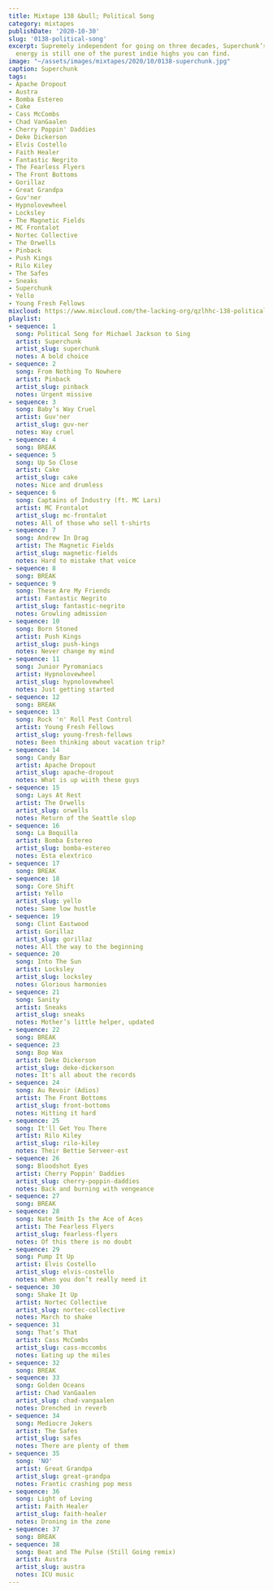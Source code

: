 ```yaml
---
title: Mixtape 138 &bull; Political Song
category: mixtapes
publishDate: '2020-10-30'
slug: '0138-political-song'
excerpt: Supremely independent for going on three decades, Superchunk’s incisive nervous
  energy is still one of the purest indie highs you can find.
image: "~/assets/images/mixtapes/2020/10/0138-superchunk.jpg"
caption: Superchunk
tags:
- Apache Dropout
- Austra
- Bomba Estereo
- Cake
- Cass McCombs
- Chad VanGaalen
- Cherry Poppin' Daddies
- Deke Dickerson
- Elvis Costello
- Faith Healer
- Fantastic Negrito
- The Fearless Flyers
- The Front Bottoms
- Gorillaz
- Great Grandpa
- Guv'ner
- Hypnolovewheel
- Locksley
- The Magnetic Fields
- MC Frontalot
- Nortec Collective
- The Orwells
- Pinback
- Push Kings
- Rilo Kiley
- The Safes
- Sneaks
- Superchunk
- Yello
- Young Fresh Fellows
mixcloud: https://www.mixcloud.com/the-lacking-org/qzlhhc-138-political-song/
playlist:
- sequence: 1
  song: Political Song for Michael Jackson to Sing
  artist: Superchunk
  artist_slug: superchunk
  notes: A bold choice
- sequence: 2
  song: From Nothing To Nowhere
  artist: Pinback
  artist_slug: pinback
  notes: Urgent missive
- sequence: 3
  song: Baby’s Way Cruel
  artist: Guv'ner
  artist_slug: guv-ner
  notes: Way cruel
- sequence: 4
  song: BREAK
- sequence: 5
  song: Up So Close
  artist: Cake
  artist_slug: cake
  notes: Nice and drumless
- sequence: 6
  song: Captains of Industry (ft. MC Lars)
  artist: MC Frontalot
  artist_slug: mc-frontalot
  notes: All of those who sell t-shirts
- sequence: 7
  song: Andrew In Drag
  artist: The Magnetic Fields
  artist_slug: magnetic-fields
  notes: Hard to mistake that voice
- sequence: 8
  song: BREAK
- sequence: 9
  song: These Are My Friends
  artist: Fantastic Negrito
  artist_slug: fantastic-negrito
  notes: Growling admission
- sequence: 10
  song: Born Stoned
  artist: Push Kings
  artist_slug: push-kings
  notes: Never change my mind
- sequence: 11
  song: Junior Pyromaniacs
  artist: Hypnolovewheel
  artist_slug: hypnolovewheel
  notes: Just getting started
- sequence: 12
  song: BREAK
- sequence: 13
  song: Rock 'n' Roll Pest Control
  artist: Young Fresh Fellows
  artist_slug: young-fresh-fellows
  notes: Been thinking about vacation trip?
- sequence: 14
  song: Candy Bar
  artist: Apache Dropout
  artist_slug: apache-dropout
  notes: What is up wiith these guys
- sequence: 15
  song: Lays At Rest
  artist: The Orwells
  artist_slug: orwells
  notes: Return of the Seattle slop
- sequence: 16
  song: La Boquilla
  artist: Bomba Estereo
  artist_slug: bomba-estereo
  notes: Esta elextrico
- sequence: 17
  song: BREAK
- sequence: 18
  song: Core Shift
  artist: Yello
  artist_slug: yello
  notes: Same low hustle
- sequence: 19
  song: Clint Eastwood
  artist: Gorillaz
  artist_slug: gorillaz
  notes: All the way to the beginning
- sequence: 20
  song: Into The Sun
  artist: Locksley
  artist_slug: locksley
  notes: Glorious harmonies
- sequence: 21
  song: Sanity
  artist: Sneaks
  artist_slug: sneaks
  notes: Mother’s little helper, updated
- sequence: 22
  song: BREAK
- sequence: 23
  song: Bop Wax
  artist: Deke Dickerson
  artist_slug: deke-dickerson
  notes: It's all about the records
- sequence: 24
  song: Au Revoir (Adios)
  artist: The Front Bottoms
  artist_slug: front-bottoms
  notes: Hitting it hard
- sequence: 25
  song: It'll Get You There
  artist: Rilo Kiley
  artist_slug: rilo-kiley
  notes: Their Bettie Serveer-est
- sequence: 26
  song: Bloodshot Eyes
  artist: Cherry Poppin' Daddies
  artist_slug: cherry-poppin-daddies
  notes: Back and burning with vengeance
- sequence: 27
  song: BREAK
- sequence: 28
  song: Nate Smith Is the Ace of Aces
  artist: The Fearless Flyers
  artist_slug: fearless-flyers
  notes: Of this there is no doubt
- sequence: 29
  song: Pump It Up
  artist: Elvis Costello
  artist_slug: elvis-costello
  notes: When you don’t really need it
- sequence: 30
  song: Shake It Up
  artist: Nortec Collective
  artist_slug: nortec-collective
  notes: March to shake
- sequence: 31
  song: That’s That
  artist: Cass McCombs
  artist_slug: cass-mccombs
  notes: Eating up the miles
- sequence: 32
  song: BREAK
- sequence: 33
  song: Golden Oceans
  artist: Chad VanGaalen
  artist_slug: chad-vangaalen
  notes: Drenched in reverb
- sequence: 34
  song: Mediocre Jokers
  artist: The Safes
  artist_slug: safes
  notes: There are plenty of them
- sequence: 35
  song: 'NO'
  artist: Great Grandpa
  artist_slug: great-grandpa
  notes: Frantic crashing pop mess
- sequence: 36
  song: Light of Loving
  artist: Faith Healer
  artist_slug: faith-healer
  notes: Droning in the zone
- sequence: 37
  song: BREAK
- sequence: 38
  song: Beat and The Pulse (Still Going remix)
  artist: Austra
  artist_slug: austra
  notes: ICU music
---
```


